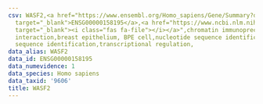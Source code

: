 ```yaml
---
csv: WASF2,<a href="https://www.ensembl.org/Homo_sapiens/Gene/Summary?db=core;g=ENSG00000158195"
  target="_blank">ENSG00000158195</a>,<a href="https://www.ncbi.nlm.nih.gov/pubmed/22863008"
  target="_blank"><i class="fas fa-file"></i></a>",chromatin immunoprecipitation assay,direct
  interaction,breast epithelium, BPE cell,nucleotide sequence identification,nucleotide
  sequence identification,transcriptional regulation,
data_alias: WASF2
data_id: ENSG00000158195
data_numevidence: 1
data_species: Homo sapiens
data_taxid: '9606'
title: WASF2
---
```

